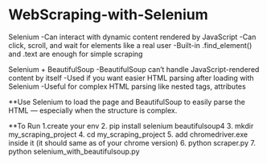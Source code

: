 # WebScraping-with-Selenium

Selenium
-Can interact with dynamic content rendered by JavaScript
-Can click, scroll, and wait for elements like a real user
-Built-in .find_element() and .text are enough for simple scraping

Selenium + BeautifulSoup
-BeautifulSoup can’t handle JavaScript-rendered content by itself
-Used if you want easier HTML parsing after loading with Selenium
-Useful for complex HTML parsing like nested tags, attributes

**Use Selenium to load the page and BeautifulSoup to easily parse the HTML — especially when the structure is complex.

**To Run
1.create your env
2. pip install selenium beautifulsoup4
3. mkdir my_scraping_project
4. cd my_scraping_project
5. add chromedriver.exe inside it (it should same as of your chrome version)
6. python scraper.py
7. python selenium_with_beautifulsoup.py

